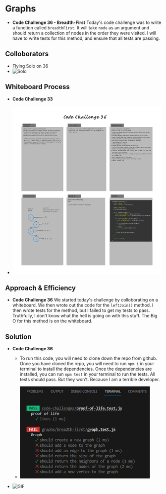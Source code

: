 # Graphs
<!-- Short summary or background information -->

- **Code Challenge 36 - Breadth-First**
Today's code challenge was to write a function called `breadthFirst`. It will take `node` as an argument and should return a collection of nodes in the order they were visited. I will have to write tests for this method, and ensure that all tests are passing.

## Colloborators

- Flying Solo on 36
- ![Solo](https://media.giphy.com/media/9Jmb2idg10qJSygvTQ/giphy.gif)

## Whiteboard Process
<!-- Embedded whiteboard image -->

- **Code Challenge 33**

- ![Whiteboard](/public/codeChallenge36Whiteboard.png)

## Approach & Efficiency
<!-- What approach did you take? Why? What is the Big O space/time for this approach? -->
- **Code Challenge 36**
We started today's challenge by colloborating on a whiteboard. We then wrote out the code for the `leftJoin()` method. I then wrote tests for the method, but I failed to get my tests to pass. Truthfully, I don't know what the hell is going on with this stuff. The Big O for this method is on the whiteboard.

## Solution
<!-- Show how to run your code, and examples of it in action -->

- **Code Challenge 36**
  - To run this code, you will need to clone down the repo from github. Once you have cloned the repo, you will need to run `npm i` in your terminal to install the dependencies. Once the dependencies are installed, you can run `npm test` in your terminal to run the tests. All tests should pass. But they won't. Because I am a terrible developer.

  - ![Tests](/public/codeChallenge36Tests.png)

- ![GIF](https://media.giphy.com/media/Qy7ucOr1VRCZq/giphy.gif)
